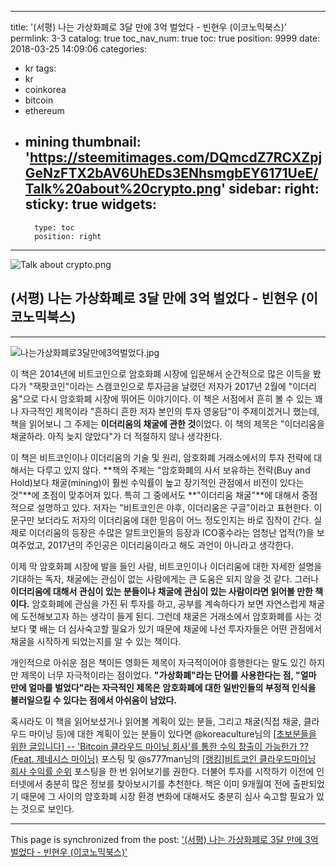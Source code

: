 
---
title: '(서평) 나는 가상화폐로 3달 만에 3억 벌었다 - 빈현우 (이코노믹북스)'
permlink: 3-3
catalog: true
toc_nav_num: true
toc: true
position: 9999
date: 2018-03-25 14:09:06
categories:
- kr
tags:
- kr
- coinkorea
- bitcoin
- ethereum
- mining
thumbnail: 'https://steemitimages.com/DQmcdZ7RCXZpjGeNzFTX2bAV6UhEDs3ENhsmgbEY6171UeE/Talk%20about%20crypto.png'
sidebar:
    right:
        sticky: true
widgets:
    -
        type: toc
        position: right
---


![Talk about crypto.png](https://steemitimages.com/DQmcdZ7RCXZpjGeNzFTX2bAV6UhEDs3ENhsmgbEY6171UeE/Talk%20about%20crypto.png)


## (서평) 나는 가상화폐로 3달 만에 3억 벌었다 - 빈현우 (이코노믹북스)
***

![나는가상화폐로3달만에3억벌었다.jpg](https://steemitimages.com/DQmTvTAwVBxwTLVe7x8UyAj2r8heBqX5CDQa1frEfjYmEVY/%EB%82%98%EB%8A%94%EA%B0%80%EC%83%81%ED%99%94%ED%8F%90%EB%A1%9C3%EB%8B%AC%EB%A7%8C%EC%97%903%EC%96%B5%EB%B2%8C%EC%97%88%EB%8B%A4.jpg)

이 책은 2014년에 비트코인으로 암호화폐 시장에 입문해서 순간적으로 많은 이득을 봤다가 "잭팟코인"이라는 스캠코인으로 투자금을 날렸던 저자가 2017년 2월에 "이더리움"으로 다시 암호화폐 시장에 뛰어든 이야기이다. 이 책은 서점에서 흔히 볼 수 있는 꽤나 자극적인 제목이라 "흔하디 흔한 저자 본인의 투자 영웅담"이 주제이겠거니 했는데, 책을 읽어보니 그 주제는 **이더리움의 채굴에 관한 것**이었다. 이 책의 제목은 "이더리움을 채굴하라. 아직 늦지 않았다"가 더 적절하지 않나 생각한다.

이 책은 비트코인이나 이더리움의 기술 및 원리, 암호화폐 거래소에서의 투자 전략에 대해서는 다루고 있지 않다. **책의 주제는 "암호화폐의 사서 보유하는 전략(Buy and Hold)보다 채굴(mining)이 훨씬 수익률이 높고 장기적인 관점에서 비전이 있다는 것"**에 초점이 맞추어져 있다. 특히 그 중에서도 **"이더리움 채굴"**에 대해서 중점적으로 설명하고 있다. 저자는 "비트코인은 야후, 이더리움은 구글"이라고 표현한다. 이 문구만 보더라도 저자의 이더리움에 대한 믿음이 어느 정도인지는 바로 짐작이 간다. 실제로 이더리움의 등장은 수많은 알트코인들의 등장과 ICO홍수라는 엄청난 업적(?)을 보여주었고, 2017년의 주인공은 이더리움이라고 해도 과언이 아니라고 생각한다. 

이제 막 암호화폐 시장에 발을 들인 사람, 비트코인이나 이더리움에 대한 자세한 설명을 기대하는 독자, 채굴에는 관심이 없는 사람에게는 큰 도움은 되지 않을 것 같다. 그러나 **이더리움에 대해서 관심이 있는 분들이나 채굴에 관심이 있는 사람이라면 읽어볼 만한 책이다.** 암호화폐에 관심을 가진 뒤 투자를 하고, 공부를 계속하다가 보면 자연스럽게 채굴에 도전해보고자 하는 생각이 들게 된디. 그런데 채굴은 거래소에서 암호화폐를 사는 것보다 몇 배는 더 심사숙고할 필요가 있기 때문에 채굴에 나선 투자자들은 어떤 관점에서 채굴을 시작하게 되었는지를 알 수 있는 책이다.

개인적으로 아쉬운 점은 책이든 영화든 제목이 자극적이어야 흥행한다는 말도 있긴 하지만 제목이 너무 자극적이라는 점이었다.  **"가상화폐"라는 단어를 사용한다는 점, "얼마 만에 얼마를 벌었다"라는 자극적인 제목은 암호화폐에 대한 일반인들의 부정적 인식을 불러일으킬 수 있다는 점에서 아쉬움이 남았다.**

혹시라도 이 책을 읽어보셨거나 읽어볼 계획이 있는 분들, 그리고 채굴(직접 채굴, 클라우드 마이닝 등)에 대한 계획이 있는 분들이 있다면 @koreaculture님의 [[초보분들을 위한 글입니다] -- 'Bitcoin 클라우드 마이닝 회사'를 통한 수익 창출이 가능한가 ?? (Feat. 제네시스 마이닝)](https://steemit.com/kr/@koreaculture/eij9k) 포스팅 및 @s777man님의 [[랭킹]비트코인 클라우드마이닝 회사 수익률 순위](https://steemit.com/kr/@s777man/3hejzr#@virus707/re-3hejzr-1521608885686uid) 포스팅을 한 번 읽어보기를 권한다. 더불어 투자를 시작하기 이전에 인터넷에서 충분히 많은 정보를 찾아보시기를 추천한다. 책은 이미 9개월여 전에 출판되었기 때문에 그 사이의 암호화폐 시장 환경 변화에 대해서도 충분히 심사 숙고할 필요가 있는 것으로 보인다.

- - -

This page is synchronized from the post: ['(서평) 나는 가상화폐로 3달 만에 3억 벌었다 - 빈현우 (이코노믹북스)'](https://steemit.com/@donekim/3-3)

